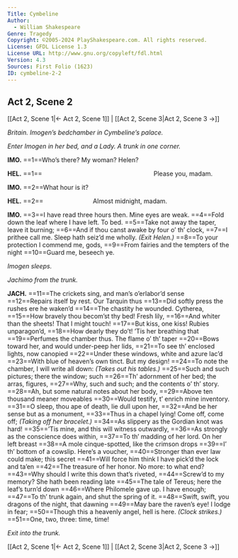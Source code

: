 ```yaml
---
Title: Cymbeline
Author: 
  - William Shakespeare
Genre: Tragedy
Copyright: ©2005-2024 PlayShakespeare.com. All rights reserved.
License: GFDL License 1.3
License URL: http://www.gnu.org/copyleft/fdl.html
Version: 4.3
Sources: First Folio (1623)
ID: cymbeline-2-2
---
```


## Act 2, Scene 2
[[Act 2, Scene 1|← Act 2, Scene 1]] | [[Act 2, Scene 3|Act 2, Scene 3 →]]

*Britain. Imogen’s bedchamber in Cymbeline’s palace.*

*Enter Imogen in her bed, and a Lady. A trunk in one corner.*

**IMO.**
==1==Who’s there? My woman? Helen?

**HEL.**
==1==                  Please you, madam.

**IMO.**
==2==What hour is it?

**HEL.**
==2==        Almost midnight, madam.

**IMO.**
==3==I have read three hours then. Mine eyes are weak.
==4==Fold down the leaf where I have left. To bed.
==5==Take not away the taper, leave it burning;
==6==And if thou canst awake by four o’ th’ clock,
==7==I prithee call me. Sleep hath seiz’d me wholly.
*(Exit Helen.)*
==8==To your protection I commend me, gods,
==9==From fairies and the tempters of the night
==10==Guard me, beseech ye.

*Imogen sleeps.*

*Jachimo from the trunk.*

**JACH.**
==11==The crickets sing, and man’s o’erlabor’d sense
==12==Repairs itself by rest. Our Tarquin thus
==13==Did softly press the rushes ere he waken’d
==14==The chastity he wounded. Cytherea,
==15==How bravely thou becom’st thy bed! Fresh lily,
==16==And whiter than the sheets! That I might touch!
==17==But kiss, one kiss! Rubies unparagon’d,
==18==How dearly they do’t! ’Tis her breathing that
==19==Perfumes the chamber thus. The flame o’ th’ taper
==20==Bows toward her, and would under-peep her lids,
==21==To see th’ enclosed lights, now canopied
==22==Under these windows, white and azure lac’d
==23==With blue of heaven’s own tinct. But my design!
==24==To note the chamber, I will write all down:
*(Takes out his tables.)*
==25==Such and such pictures; there the window; such
==26==Th’ adornment of her bed; the arras, figures,
==27==Why, such and such; and the contents o’ th’ story.
==28==Ah, but some natural notes about her body,
==29==Above ten thousand meaner moveables
==30==Would testify, t’ enrich mine inventory.
==31==O sleep, thou ape of death, lie dull upon her,
==32==And be her sense but as a monument,
==33==Thus in a chapel lying! Come off, come off;
*(Taking off her bracelet.)*
==34==As slippery as the Gordian knot was hard!
==35==’Tis mine, and this will witness outwardly,
==36==As strongly as the conscience does within,
==37==To th’ madding of her lord. On her left breast
==38==A mole cinque-spotted, like the crimson drops
==39==I’ th’ bottom of a cowslip. Here’s a voucher,
==40==Stronger than ever law could make; this secret
==41==Will force him think I have pick’d the lock and ta’en
==42==The treasure of her honor. No more: to what end?
==43==Why should I write this down that’s riveted,
==44==Screw’d to my memory? She hath been reading late
==45==The tale of Tereus; here the leaf’s turn’d down
==46==Where Philomele gave up. I have enough;
==47==To th’ trunk again, and shut the spring of it.
==48==Swift, swift, you dragons of the night, that dawning
==49==May bare the raven’s eye! I lodge in fear;
==50==Though this a heavenly angel, hell is here.
*(Clock strikes.)*
==51==One, two, three: time, time!

*Exit into the trunk.*

[[Act 2, Scene 1|← Act 2, Scene 1]] | [[Act 2, Scene 3|Act 2, Scene 3 →]]
